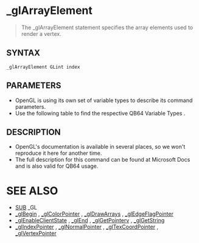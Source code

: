 # _glArrayElement
> The _glArrayElement statement specifies the array elements used to render a vertex.

## SYNTAX
`_glArrayElement GLint index`

## PARAMETERS
* OpenGL is using its own set of variable types to describe its command parameters.
* Use the following table to find the respective QB64 Variable Types .


## DESCRIPTION
* OpenGL's documentation is available in several places, so we won't reproduce it here for another time.
* The full description for this command can be found at Microsoft Docs and is also valid for QB64 usage.


# SEE ALSO
* [SUB](SUB.md) _GL
* [_glBegin](_glBegin.md) , [_glColorPointer](_glColorPointer.md) , [_glDrawArrays](_glDrawArrays.md) , [_glEdgeFlagPointer](_glEdgeFlagPointer.md)
* [_glEnableClientState](_glEnableClientState.md) , [_glEnd](_glEnd.md) , [_glGetPointerv](_glGetPointerv.md) , [_glGetString](_glGetString.md)
* [_glIndexPointer](_glIndexPointer.md) , [_glNormalPointer](_glNormalPointer.md) , [_glTexCoordPointer](_glTexCoordPointer.md) , [_glVertexPointer](_glVertexPointer.md)

